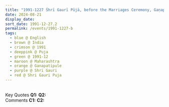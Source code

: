 ```yaml
---
title: "1991-1227 Śhrī Gaurī Pūjā, before the Marriages Ceremony, Gaṇapatīpuḷe, Maharashtra, India"
date: 2024-08-21
display_date: 
sort_date: 1991-12-27.2
permalink: /events/1991-1227-b
tags:
  - blue @ English
  - brown @ India
  - crimson @ 1991
  - deeppink @ Puja
  - green @ 1991-12
  - maroon @ Maharashtra
  - orange @ Ganapatipule
  - purple @ Shri Gauri
  - red @ Shri Gauri Puja
---
```


<br>

<wave-list>
  <list-title color="DarkSeaGreen" width="55">Key Quotes</list-title>
  <list-item color="BlanchedAlmond" width="280"><b>Q1:</b> <i></i></list-item>
  <list-item color="Lavender" width="280"><b>Q2:</b> <i></i></list-item>
</wave-list>

<br>

<wave-list>
  <list-title color="DarkSeaGreen" width="55">Comments</list-title>
  <list-item color="BlanchedAlmond" width="280"><b>C1:</b> <i></i></list-item>
  <list-item color="Lavender" width="280"><b>C2:</b> <i></i></list-item>
</wave-list>